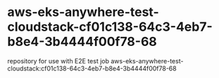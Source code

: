 # aws-eks-anywhere-test-cloudstack-cf01c138-64c3-4eb7-b8e4-3b4444f00f78-68
repository for use with E2E test job aws-eks-anywhere-test-cloudstack:cf01c138-64c3-4eb7-b8e4-3b4444f00f78-68
